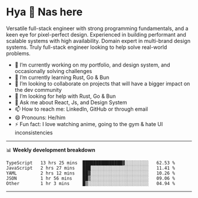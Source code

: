 # Hya 👋 Nas here

Versatile full-stack engineer with strong programming fundamentals, and a keen eye for pixel-perfect design. Experienced in building performant and scalable systems with high availability. Domain expert in multi-brand design systems. Truly full-stack engineer looking to help solve real-world problems.

- 🔭 I’m currently working on my portfolio, and design system, and occasionally solving challenges
- 🌱 I’m currently learning Rust, Go & Bun
- 👯 I’m looking to collaborate on projects that will have a bigger impact on the dev community
- 🤔 I’m looking for help with Rust, Go & Bun
- 💬 Ask me about React, Js, and Design System
- 📫 How to reach me: LinkedIn, GitHub or through email
- 😄 Pronouns: He/him
- ⚡ Fun fact: I love watching anime, going to the gym & hate UI inconsistencies

-------
📊 **Weekly development breakdown**
<!--START_SECTION:waka-->

```text
TypeScript   13 hrs 25 mins  ███████████████▓░░░░░░░░░   62.53 %
JavaScript   2 hrs 27 mins   ███░░░░░░░░░░░░░░░░░░░░░░   11.41 %
YAML         2 hrs 12 mins   ██▓░░░░░░░░░░░░░░░░░░░░░░   10.26 %
JSON         1 hr 56 mins    ██▒░░░░░░░░░░░░░░░░░░░░░░   09.06 %
Other        1 hr 3 mins     █▒░░░░░░░░░░░░░░░░░░░░░░░   04.94 %
```

<!--END_SECTION:waka-->
-------
